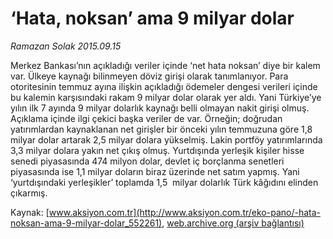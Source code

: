 # ‘Hata, noksan’ ama 9 milyar dolar

*Ramazan Solak 2015.09.15*

<div class="pNewsDetailMainContent ctx_content" itemprop="articleBody">
 <p>
  Merkez Bankası’nın açıkladığı veriler içinde ‘net hata noksan’ diye bir kalem var. Ülkeye kaynağı bilinmeyen döviz girişi olarak tanımlanıyor. Para otoritesinin temmuz ayına ilişkin açıkladığı ödemeler dengesi verileri içinde bu kalemin karşısındaki rakam 9 milyar dolar olarak yer aldı. Yani Türkiye’ye yılın ilk 7 ayında 9 milyar dolarlık kaynağı belli olmayan nakit girişi olmuş. Açıklama içinde ilgi çekici başka veriler de var. Örneğin; doğrudan yatırımlardan kaynaklanan net girişler bir önceki yılın temmuzuna göre 1,8 milyar dolar artarak 2,5 milyar dolara yükselmiş. Lakin portföy yatırımlarında 3,3 milyar dolara yakın net çıkış olmuş. Yurtdışında yerleşik kişiler hisse senedi piyasasında 474 milyon dolar, devlet iç borçlanma senetleri piyasasında ise 1,1 milyar doların biraz üzerinde net satım yapmış. Yani ‘yurtdışındaki yerleşikler’ toplamda 1,5  milyar dolarlık Türk kâğıdını elinden çıkarmış.
 </p>
</div>


Kaynak: [www.aksiyon.com.tr](http://www.aksiyon.com.tr/eko-pano/-hata-noksan-ama-9-milyar-dolar_552261), [web.archive.org (arşiv bağlantısı)](http://web.archive.org/web/20160106123037/http://www.aksiyon.com.tr/eko-pano/-hata-noksan-ama-9-milyar-dolar_552261)
